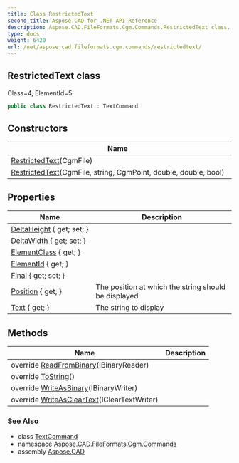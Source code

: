 ```yaml
---
title: Class RestrictedText
second_title: Aspose.CAD for .NET API Reference
description: Aspose.CAD.FileFormats.Cgm.Commands.RestrictedText class. Class4 ElementId5
type: docs
weight: 6420
url: /net/aspose.cad.fileformats.cgm.commands/restrictedtext/
---
```

## RestrictedText class

Class=4, ElementId=5

```csharp
public class RestrictedText : TextCommand
```

## Constructors

| Name | Description |
| --- | --- |
| [RestrictedText](restrictedtext/#constructor)(CgmFile) |  |
| [RestrictedText](restrictedtext/#constructor_1)(CgmFile, string, CgmPoint, double, double, bool) |  |

## Properties

| Name | Description |
| --- | --- |
| [DeltaHeight](../../aspose.cad.fileformats.cgm.commands/restrictedtext/deltaheight/) { get; set; } |  |
| [DeltaWidth](../../aspose.cad.fileformats.cgm.commands/restrictedtext/deltawidth/) { get; set; } |  |
| [ElementClass](../../aspose.cad.fileformats.cgm.commands/command/elementclass/) { get; } |  |
| [ElementId](../../aspose.cad.fileformats.cgm.commands/command/elementid/) { get; } |  |
| [Final](../../aspose.cad.fileformats.cgm.commands/restrictedtext/final/) { get; set; } |  |
| [Position](../../aspose.cad.fileformats.cgm.commands/textcommand/position/) { get; } | The position at which the string should be displayed |
| [Text](../../aspose.cad.fileformats.cgm.commands/textcommand/text/) { get; } | The string to display |

## Methods

| Name | Description |
| --- | --- |
| override [ReadFromBinary](../../aspose.cad.fileformats.cgm.commands/restrictedtext/readfrombinary/)(IBinaryReader) |  |
| override [ToString](../../aspose.cad.fileformats.cgm.commands/restrictedtext/tostring/)() |  |
| override [WriteAsBinary](../../aspose.cad.fileformats.cgm.commands/restrictedtext/writeasbinary/)(IBinaryWriter) |  |
| override [WriteAsClearText](../../aspose.cad.fileformats.cgm.commands/restrictedtext/writeascleartext/)(IClearTextWriter) |  |

### See Also

* class [TextCommand](../textcommand/)
* namespace [Aspose.CAD.FileFormats.Cgm.Commands](../../aspose.cad.fileformats.cgm.commands/)
* assembly [Aspose.CAD](../../)



